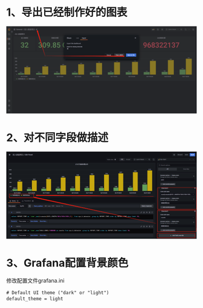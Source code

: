 # 1、导出已经制作好的图表

![image-20220621164615616](https://raw.githubusercontent.com/lukaixin0527/images/master/java-img/image-20220621164615616.png)

# 2、对不同字段做描述

![image-20220621164753189](https://raw.githubusercontent.com/lukaixin0527/images/master/java-img/image-20220621164753189.png)

# 3、Grafana配置背景颜色

修改配置文件grafana.ini

```
# Default UI theme ("dark" or "light")
default_theme = light
```

